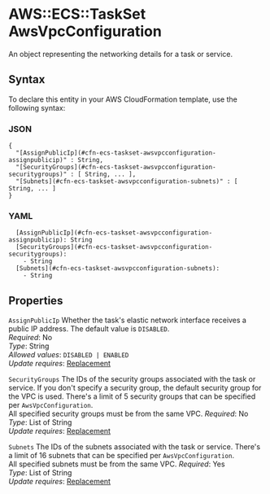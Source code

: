 # AWS::ECS::TaskSet AwsVpcConfiguration<a name="aws-properties-ecs-taskset-awsvpcconfiguration"></a>

An object representing the networking details for a task or service\.

## Syntax<a name="aws-properties-ecs-taskset-awsvpcconfiguration-syntax"></a>

To declare this entity in your AWS CloudFormation template, use the following syntax:

### JSON<a name="aws-properties-ecs-taskset-awsvpcconfiguration-syntax.json"></a>

```
{
  "[AssignPublicIp](#cfn-ecs-taskset-awsvpcconfiguration-assignpublicip)" : String,
  "[SecurityGroups](#cfn-ecs-taskset-awsvpcconfiguration-securitygroups)" : [ String, ... ],
  "[Subnets](#cfn-ecs-taskset-awsvpcconfiguration-subnets)" : [ String, ... ]
}
```

### YAML<a name="aws-properties-ecs-taskset-awsvpcconfiguration-syntax.yaml"></a>

```
  [AssignPublicIp](#cfn-ecs-taskset-awsvpcconfiguration-assignpublicip): String
  [SecurityGroups](#cfn-ecs-taskset-awsvpcconfiguration-securitygroups):
    - String
  [Subnets](#cfn-ecs-taskset-awsvpcconfiguration-subnets):
    - String
```

## Properties<a name="aws-properties-ecs-taskset-awsvpcconfiguration-properties"></a>

`AssignPublicIp` <a name="cfn-ecs-taskset-awsvpcconfiguration-assignpublicip"></a>
Whether the task's elastic network interface receives a public IP address\. The default value is `DISABLED`\.  
_Required_: No  
_Type_: String  
_Allowed values_: `DISABLED | ENABLED`  
_Update requires_: [Replacement](https://docs.aws.amazon.com/AWSCloudFormation/latest/UserGuide/using-cfn-updating-stacks-update-behaviors.html#update-replacement)

`SecurityGroups` <a name="cfn-ecs-taskset-awsvpcconfiguration-securitygroups"></a>
The IDs of the security groups associated with the task or service\. If you don't specify a security group, the default security group for the VPC is used\. There's a limit of 5 security groups that can be specified per `AwsVpcConfiguration`\.  
All specified security groups must be from the same VPC\.
_Required_: No  
_Type_: List of String  
_Update requires_: [Replacement](https://docs.aws.amazon.com/AWSCloudFormation/latest/UserGuide/using-cfn-updating-stacks-update-behaviors.html#update-replacement)

`Subnets` <a name="cfn-ecs-taskset-awsvpcconfiguration-subnets"></a>
The IDs of the subnets associated with the task or service\. There's a limit of 16 subnets that can be specified per `AwsVpcConfiguration`\.  
All specified subnets must be from the same VPC\.
_Required_: Yes  
_Type_: List of String  
_Update requires_: [Replacement](https://docs.aws.amazon.com/AWSCloudFormation/latest/UserGuide/using-cfn-updating-stacks-update-behaviors.html#update-replacement)

